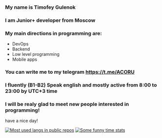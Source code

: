 ### My name is Timofey Gulenok
### I am Junior+ developer from Moscow
### My main directions in programming are:
- DevOps
- Backend
- Low level programming
- Mobile apps
### You can write me to my telegram https://t.me/ACORU
### I fluently (B1-B2) Speak english and mostly active from 8:00 to 23:00 by UTC+3 time
### I will be realy glad to meet new people interested in programming!
have a nice day!

[![Most used langs in public repos](https://github-readme-stats.vercel.app/api/top-langs/?username=earhater&layout=pie)](https://github.com/anuraghazra/github-readme-stats)
[![Some funny time stats](https://github-readme-stats.vercel.app/api/wakatime?username=Greenhaze)](https://github.com/anuraghazra/github-readme-stats)
<!--
**earhater/earhater** is a ✨ _special_ ✨ repository because its `README.md` (this file) appears on your GitHub profile.

Here are some ideas to get you started:

- 🔭 I’m currently working on ...
- 🌱 I’m currently learning ...
- 👯 I’m looking to collaborate on ...
- 🤔 I’m looking for help with ...
- 💬 Ask me about ...
- 📫 How to reach me: ...
- 😄 Pronouns: ...
- ⚡ Fun fact: ...
-->
